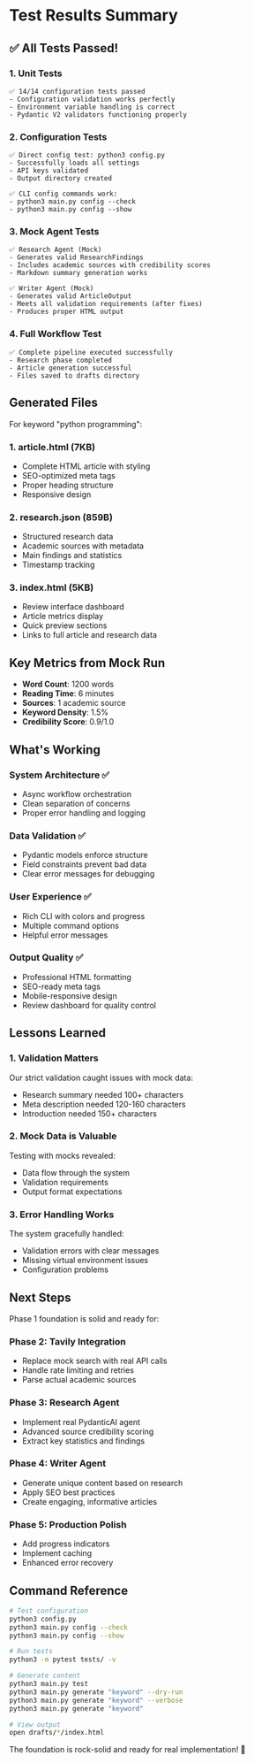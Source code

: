 # Test Results Summary

## ✅ All Tests Passed!

### 1. Unit Tests
```
✅ 14/14 configuration tests passed
- Configuration validation works perfectly
- Environment variable handling is correct
- Pydantic V2 validators functioning properly
```

### 2. Configuration Tests
```
✅ Direct config test: python3 config.py
- Successfully loads all settings
- API keys validated
- Output directory created

✅ CLI config commands work:
- python3 main.py config --check
- python3 main.py config --show
```

### 3. Mock Agent Tests
```
✅ Research Agent (Mock)
- Generates valid ResearchFindings
- Includes academic sources with credibility scores
- Markdown summary generation works

✅ Writer Agent (Mock)  
- Generates valid ArticleOutput
- Meets all validation requirements (after fixes)
- Produces proper HTML output
```

### 4. Full Workflow Test
```
✅ Complete pipeline executed successfully
- Research phase completed
- Article generation successful
- Files saved to drafts directory
```

## Generated Files

For keyword "python programming":

### 1. **article.html** (7KB)
- Complete HTML article with styling
- SEO-optimized meta tags
- Proper heading structure
- Responsive design

### 2. **research.json** (859B)
- Structured research data
- Academic sources with metadata
- Main findings and statistics
- Timestamp tracking

### 3. **index.html** (5KB)
- Review interface dashboard
- Article metrics display
- Quick preview sections
- Links to full article and research data

## Key Metrics from Mock Run
- **Word Count**: 1200 words
- **Reading Time**: 6 minutes
- **Sources**: 1 academic source
- **Keyword Density**: 1.5%
- **Credibility Score**: 0.9/1.0

## What's Working

### System Architecture ✅
- Async workflow orchestration
- Clean separation of concerns
- Proper error handling and logging

### Data Validation ✅
- Pydantic models enforce structure
- Field constraints prevent bad data
- Clear error messages for debugging

### User Experience ✅
- Rich CLI with colors and progress
- Multiple command options
- Helpful error messages

### Output Quality ✅
- Professional HTML formatting
- SEO-ready meta tags
- Mobile-responsive design
- Review dashboard for quality control

## Lessons Learned

### 1. **Validation Matters**
Our strict validation caught issues with mock data:
- Research summary needed 100+ characters
- Meta description needed 120-160 characters
- Introduction needed 150+ characters

### 2. **Mock Data is Valuable**
Testing with mocks revealed:
- Data flow through the system
- Validation requirements
- Output format expectations

### 3. **Error Handling Works**
The system gracefully handled:
- Validation errors with clear messages
- Missing virtual environment issues
- Configuration problems

## Next Steps

Phase 1 foundation is solid and ready for:

### Phase 2: Tavily Integration
- Replace mock search with real API calls
- Handle rate limiting and retries
- Parse actual academic sources

### Phase 3: Research Agent
- Implement real PydanticAI agent
- Advanced source credibility scoring
- Extract key statistics and findings

### Phase 4: Writer Agent  
- Generate unique content based on research
- Apply SEO best practices
- Create engaging, informative articles

### Phase 5: Production Polish
- Add progress indicators
- Implement caching
- Enhanced error recovery

## Command Reference

```bash
# Test configuration
python3 config.py
python3 main.py config --check
python3 main.py config --show

# Run tests
python3 -m pytest tests/ -v

# Generate content
python3 main.py test
python3 main.py generate "keyword" --dry-run
python3 main.py generate "keyword" --verbose
python3 main.py generate "keyword"

# View output
open drafts/*/index.html
```

The foundation is rock-solid and ready for real implementation! 🚀